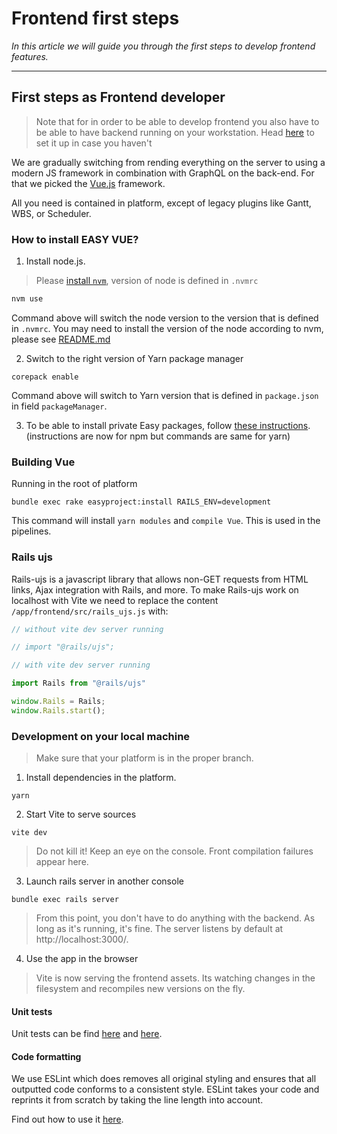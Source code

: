 # Frontend first steps

*In this article we will guide you through the first steps to develop frontend features.*

---

## First steps as Frontend developer

<!-- theme: danger -->
> Note that for in order to be able to develop frontend you also have to be able to have backend running on your workstation. Head [here](https://easysoftware.stoplight.io/docs/developer-portal-devs/docs/Getting_started/Initial-setup.md) to set it up in case you haven't

We are gradually switching from rending everything on the server to using a modern JS framework in combination with GraphQL on the back-end. For that we picked the [Vue.js](https://vuejs.org/) framework.

All you need is contained in platform, except of legacy plugins like Gantt, WBS, or Scheduler.

### How to install EASY VUE?

1. Install node.js.

> Please [install `nvm`](https://github.com/nvm-sh/nvm), version of node is defined in `.nvmrc`

```bash
nvm use
```

Command above will switch the node version to the version that is defined in `.nvmrc`. You may need to install the version of the node according to nvm, please see [README.md](https://github.com/nvm-sh/nvm/blob/master/README.md)

2. Switch to the right version of Yarn package manager

```
corepack enable
```

Command above will switch to Yarn version that is defined in `package.json` in field `packageManager`.

3. To be able to install private Easy packages, follow [these instructions](https://nodes.easysoftware.com/-/help). (instructions are now for npm but commands are same for yarn)

### Building Vue

Running in the root of platform

```
bundle exec rake easyproject:install RAILS_ENV=development
```

This command will install `yarn modules` and `compile Vue`. This is used in the pipelines.

### Rails ujs

Rails-ujs is a javascript library that allows non-GET requests from HTML links, Ajax integration with Rails, and more.
To make Rails-ujs work on localhost with Vite we need to replace the content `/app/frontend/src/rails_ujs.js` with:

```javascript
// without vite dev server running

// import "@rails/ujs";

// with vite dev server running

import Rails from "@rails/ujs"

window.Rails = Rails;
window.Rails.start();
```

### Development on your local machine

> Make sure that your platform is in the proper branch.

1. Install dependencies in the platform.

```
yarn
```

2. Start Vite to serve sources

```
vite dev
```

<!-- theme: danger -->
> Do not kill it! Keep an eye on the console. Front compilation failures appear here.

3. Launch rails server in another console

```
bundle exec rails server
```

> From this point, you don't have to do anything with the backend. As long as it's running, it's fine. The server listens by default at http://localhost:3000/.

4. Use the app in the browser

> Vite is now serving the frontend assets. Its watching changes in the filesystem and recompiles new versions on the fly.

#### Unit tests

Unit tests can be find [here](https://vue-test-utils.vuejs.org/) and [here](https://vitest.dev/).

#### Code formatting

We use ESLint which does removes all original styling and ensures that all outputted code conforms to a consistent style.
ESLint takes your code and reprints it from scratch by taking the line length into account.

Find out how to use it [here](https://eslint.org/docs/user-guide/getting-started).
